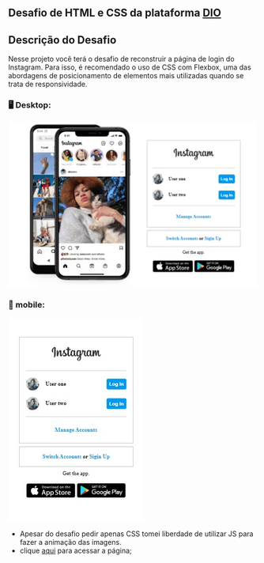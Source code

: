 ## Desafio  de HTML e CSS da plataforma [DIO](www.dio.me)

## Descrição do Desafio

Nesse projeto você terá o desafio de reconstruir a página de login do Instagram. Para isso, é recomendado o uso de CSS com Flexbox, uma das abordagens de posicionamento de elementos mais utilizadas quando se trata de responsividade.



### :desktop_computer: Desktop:

![image-desktop](readme/ezgif.com-gif-maker.gif)



### 📱 mobile:

![image-mobile](readme/mobile.jpeg)



- Apesar do desafio pedir apenas CSS tomei liberdade de utilizar JS para fazer a animação das imagens.
- clique [aqui](https://flaviogp.github.io/Bootcamps/tree/main/clone-instagram) para acessar a página;